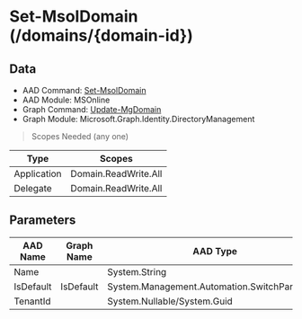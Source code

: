 # Set-MsolDomain (/domains/{domain-id})

## Data

+ AAD Command: [Set-MsolDomain](https://docs.microsoft.com/en-us/powershell/module/MSOnline/Set-MsolDomain)
+ AAD Module: MSOnline
+ Graph Command: [Update-MgDomain](https://docs.microsoft.com/en-us/powershell/module/Microsoft.Graph.Identity.DirectoryManagement/Update-MgDomain)
+ Graph Module: Microsoft.Graph.Identity.DirectoryManagement

> Scopes Needed (any one)

|Type|Scopes|
|---|---|
|Application|Domain.ReadWrite.All|
|Delegate|Domain.ReadWrite.All|

## Parameters

|AAD Name|Graph Name|AAD Type|Graph Type|Infos|
|---|---|---|---|---|
|Name||System.String|||
|IsDefault|IsDefault|System.Management.Automation.SwitchParameter|System.Management.Automation.SwitchParameter||
|TenantId||System.Nullable/System.Guid|||

